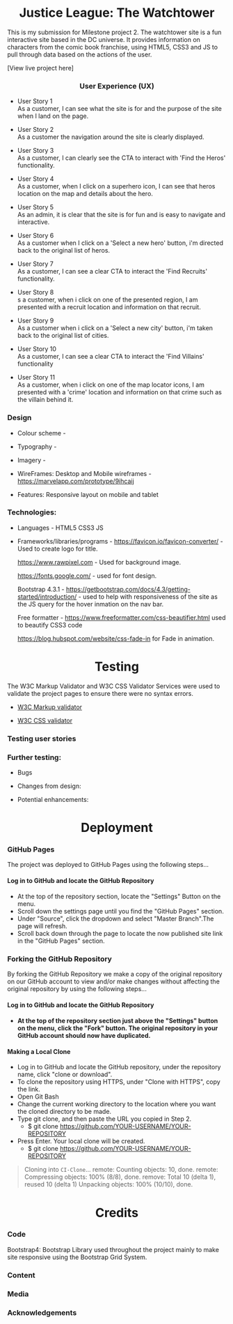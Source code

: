<h1 style="text-align: center">Justice League: The Watchtower</h1>

[comment]: <> (Hero Image)

This is my submission for Milestone project 2. The watchtower site is a fun interactive site based in the DC universe. It provides
information on characters from the comic book franchise, using HTML5, CSS3 and JS to pull through data 
based on the actions of the user.

[View live project here]

<h3 style="text-align: center">User Experience (UX)</h3>

* User Story 1<br>
As a customer, I can see what the site is for and the purpose of the site when I land on the page.

* User Story 2<br>
As a customer the navigation around the site is clearly displayed.

* User Story 3<br>
As a customer, I can clearly see the CTA to interact with 'Find the Heros' functionality.

* User Story 4<br>
As a customer, when I click on a superhero icon, I can see that heros location on the map and
details about the hero.

* User Story 5<br>
As an admin, it is clear that the site is for fun and is easy to navigate and interactive.

* User Story 6<br>
As a customer when I click on a 'Select a new hero' button, i'm directed back to the original list
of heros.

* User Story 7<br>
As a customer, I can see a clear CTA to interact the 'Find Recruits' functionality.

* User Story 8<br>
s a customer, when i click on one of the presented region, I am presented with a recruit location
and information on that recruit.

* User Story 9<br>
As a customer when i click on a 'Select a new city' button, i'm taken back to the original list of cities.

* User Story 10<br>
As a customer, I can see a clear CTA to interact the 'Find Villains' functionality

* User Story 11<br>
As a customer, when i click on one of the map locator icons, I am presented with a 'crime' location
and information on that crime such as the villain behind it.

<h3>Design</h3>

* Colour scheme - 

* Typography - 

* Imagery - 

* WireFrames:
Desktop and Mobile wireframes - https://marvelapp.com/prototype/9ihcaij

* Features:
Responsive layout on mobile and tablet

<h3>Technologies:</h3>

* Languages - 
HTML5
CSS3
JS

* Frameworks/libraries/programs - 
  https://favicon.io/favicon-converter/ - Used to create logo for title.

  https://www.rawpixel.com - Used for background image.

  https://fonts.google.com/ - used for font design.

  Bootstrap 4.3.1 - https://getbootstrap.com/docs/4.3/getting-started/introduction/ - used to help with responsiveness
  of the site as the JS query for the hover inmation on the nav bar.

  Free formatter - https://www.freeformatter.com/css-beautifier.html used to beautify CSS3 code

  https://blog.hubspot.com/website/css-fade-in for Fade in animation.

<h1 style="text-align: center">Testing</h1>

The W3C Markup Validator and W3C CSS Validator Services were used to validate the project pages to ensure there were no syntax errors.

* [W3C Markup validator](https://validator.w3.org/#validate_by_input)


* [W3C CSS validator](https://jigsaw.w3.org/css-validator/validator)


<h3>Testing user stories</h3>


<h3>Further testing:</h3>
     

* Bugs<br>
     

* Changes from design: <br>


* Potential enhancements:<br>


<h1 style="text-align: center">Deployment</h1>

<h3>GitHub Pages</h3>
The project was deployed to GitHub Pages using the following steps...

<h4>Log in to GitHub and locate the GitHub Repository</h4>

* At the top of the repository section, locate the "Settings" Button on the menu.
* Scroll down the settings page until you find the "GitHub Pages" section.
* Under "Source", click the dropdown and select "Master Branch".The page will refresh.
* Scroll back down through the page to locate the now published site link in the "GitHub Pages" section.

<h3>Forking the GitHub Repository</h3>
By forking the GitHub Repository we make a copy of the original repository on our GitHub account to view and/or make changes without affecting the original repository by using the following steps...

<h4>Log in to GitHub and locate the GitHub Repository<h4>

* At the top of the repository section just above the "Settings" button on the menu, click the "Fork" button.
  The original repository in your GitHub account should now have duplicated.

<h4>Making a Local Clone</h4>

* Log in to GitHub and locate the GitHub repository, under the repository name, click "clone or download".
* To clone the repository using HTTPS, under "Clone with HTTPS", copy the link.
* Open Git Bash
* Change the current working directory to the location where you want the cloned directory to be made.
* Type git clone, and then paste the URL you copied in Step 2.
   * $ git clone https://github.com/YOUR-USERNAME/YOUR-REPOSITORY
* Press Enter. Your local clone will be created.
   * $ git clone https://github.com/YOUR-USERNAME/YOUR-REPOSITORY
> Cloning into `CI-Clone`...
> remote: Counting objects: 10, done.
> remote: Compressing objects: 100% (8/8), done.
> remove: Total 10 (delta 1), reused 10 (delta 1)
> Unpacking objects: 100% (10/10), done.

<h1 style="text-align: center">Credits</h1>

<h3>Code</h3>
Bootstrap4: Bootstrap Library used throughout the project mainly to make site responsive using the Bootstrap Grid System.

<h3>Content</h3>


<h3>Media</h3>

<h3>Acknowledgements</h3>
